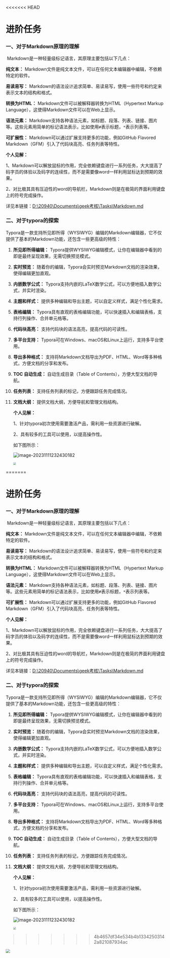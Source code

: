 <<<<<<< HEAD
# 进阶任务

###      一、对于Markdown原理的理解

​    Markdown是一种轻量级标记语言，其原理主要包括以下几点：

**纯文本：** Markdown文件是纯文本文件，可以在任何文本编辑器中编辑，不依赖特定的软件。

**易读易写：** Markdown的语法设计追求简单、易读易写，使用一些符号和约定来表示文本的结构和格式。

**转换为HTML：** Markdown文件可以被解释器转换为HTML（Hypertext Markup Language），这使得Markdown文件可以在Web上显示。

**语法元素：** Markdown支持各种语法元素，如标题、段落、列表、链接、图片等。这些元素用简单的标记语法表示，比如使用`#`表示标题，`*`表示列表等。

**可扩展性：** Markdown可以通过扩展支持更多的功能，例如GitHub Flavored Markdown（GFM）引入了代码块高亮、任务列表等特性。

**个人见解：**

1、Markdown可以解放鼠标的作用，完全依赖键盘进行一系列任务，大大提高了码字员的体验以及码字的连续性，而不是需要像word一样利用鼠标达到预期的效果。

2、对比极其具有压迫性的word的导航栏，Markdown则是在极简的界面利用键盘上的符号完成操作。

详见本链接：[D:\20940\Documents\geek考核\Tasks\Markdown.md]()

### 二、对于typora的探索

​    Typora是一款支持所见即所得（WYSIWYG）编辑的Markdown编辑器，它不仅提供了基本的Markdown功能，还包含一些更高级的特性：

1. **所见即所得编辑：** Typora提供WYSIWYG编辑模式，让你在编辑器中看到的即是最终呈现效果，无需切换预览模式。

2. **实时预览：** 随着你的编辑，Typora会实时预览Markdown文档的渲染效果，使得编辑更加直观。

3. **内嵌数学公式：** Typora支持内嵌的LaTeX数学公式，可以方便地插入数学公式，并实时渲染。

4. **主题和样式：** 提供多种编辑和导出主题，可以自定义样式，满足个性化需求。

5. **表格编辑：** Typora具有直观的表格编辑功能，可以快速插入和编辑表格，支持行列操作、合并单元格等。

6. **代码块高亮：** 支持代码块的语法高亮，提高代码的可读性。

7. **多平台支持：** Typora可在Windows、macOS和Linux上运行，支持多平台使用。

8. **导出多种格式：** 支持将Markdown文档导出为PDF、HTML、Word等多种格式，方便文档的分享和发布。

9. **TOC 自动生成：** 自动生成目录（Table of Contents），方便大型文档的导航。

10. **任务列表：** 支持任务列表的标记，方便跟踪任务完成情况。

11. **文档大纲：** 提供文档大纲，方便导航和管理文档结构。

    

    **个人见解：**

    1、针对typora初次使用需要激活产品，需利用一些资源进行破解。

    2、具有较多的工具可以使用，以提高操作性。

    如下图所示：

    

    ![image-20231111232430182](C:\Users\20940\AppData\Roaming\Typora\typora-user-images\image-20231111232430182.png)

    

    <img src="C:\Users\20940\Pictures\Screenshots\屏幕截图 2023-11-11 232202.png" style="zoom: 50%;" />

=======
# 进阶任务

###      一、对于Markdown原理的理解

​    Markdown是一种轻量级标记语言，其原理主要包括以下几点：

**纯文本：** Markdown文件是纯文本文件，可以在任何文本编辑器中编辑，不依赖特定的软件。

**易读易写：** Markdown的语法设计追求简单、易读易写，使用一些符号和约定来表示文本的结构和格式。

**转换为HTML：** Markdown文件可以被解释器转换为HTML（Hypertext Markup Language），这使得Markdown文件可以在Web上显示。

**语法元素：** Markdown支持各种语法元素，如标题、段落、列表、链接、图片等。这些元素用简单的标记语法表示，比如使用`#`表示标题，`*`表示列表等。

**可扩展性：** Markdown可以通过扩展支持更多的功能，例如GitHub Flavored Markdown（GFM）引入了代码块高亮、任务列表等特性。

**个人见解：**

1、Markdown可以解放鼠标的作用，完全依赖键盘进行一系列任务，大大提高了码字员的体验以及码字的连续性，而不是需要像word一样利用鼠标达到预期的效果。

2、对比极其具有压迫性的word的导航栏，Markdown则是在极简的界面利用键盘上的符号完成操作。

详见本链接：[D:\20940\Documents\geek考核\Tasks\Markdown.md]()

### 二、对于typora的探索

​    Typora是一款支持所见即所得（WYSIWYG）编辑的Markdown编辑器，它不仅提供了基本的Markdown功能，还包含一些更高级的特性：

1. **所见即所得编辑：** Typora提供WYSIWYG编辑模式，让你在编辑器中看到的即是最终呈现效果，无需切换预览模式。

2. **实时预览：** 随着你的编辑，Typora会实时预览Markdown文档的渲染效果，使得编辑更加直观。

3. **内嵌数学公式：** Typora支持内嵌的LaTeX数学公式，可以方便地插入数学公式，并实时渲染。

4. **主题和样式：** 提供多种编辑和导出主题，可以自定义样式，满足个性化需求。

5. **表格编辑：** Typora具有直观的表格编辑功能，可以快速插入和编辑表格，支持行列操作、合并单元格等。

6. **代码块高亮：** 支持代码块的语法高亮，提高代码的可读性。

7. **多平台支持：** Typora可在Windows、macOS和Linux上运行，支持多平台使用。

8. **导出多种格式：** 支持将Markdown文档导出为PDF、HTML、Word等多种格式，方便文档的分享和发布。

9. **TOC 自动生成：** 自动生成目录（Table of Contents），方便大型文档的导航。

10. **任务列表：** 支持任务列表的标记，方便跟踪任务完成情况。

11. **文档大纲：** 提供文档大纲，方便导航和管理文档结构。

    

    **个人见解：**

    1、针对typora初次使用需要激活产品，需利用一些资源进行破解。

    2、具有较多的工具可以使用，以提高操作性。

    如下图所示：

    

    ![image-20231111232430182](C:\Users\20940\AppData\Roaming\Typora\typora-user-images\image-20231111232430182.png)

    

    <img src="C:\Users\20940\Pictures\Screenshots\屏幕截图 2023-11-11 232202.png" style="zoom: 50%;" />

>>>>>>> 4b4657df34e534b4b13342503142a821087934ac
<img src="C:\Users\20940\Pictures\Screenshots\屏幕截图 2023-11-11 232119.png" style="zoom:80%;" />

